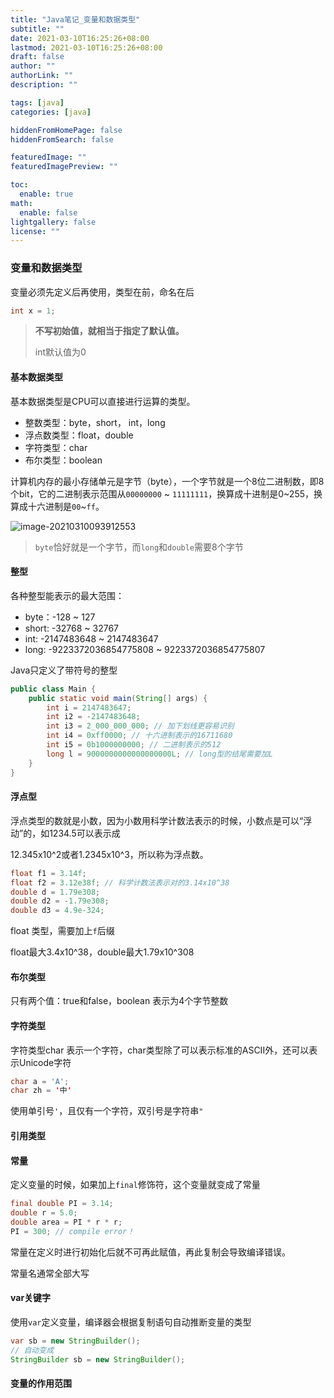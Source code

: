```yaml
---
title: "Java笔记_变量和数据类型"
subtitle: ""
date: 2021-03-10T16:25:26+08:00
lastmod: 2021-03-10T16:25:26+08:00
draft: false
author: ""
authorLink: ""
description: ""

tags: [java]
categories: [java]

hiddenFromHomePage: false
hiddenFromSearch: false

featuredImage: ""
featuredImagePreview: ""

toc:
  enable: true
math:
  enable: false
lightgallery: false
license: ""
---
```


<!--more-->

### 变量和数据类型

变量必须先定义后再使用，类型在前，命名在后

```java
int x = 1;
```

> **不写初始值，就相当于指定了默认值。**
>
> int默认值为0

#### 基本数据类型

基本数据类型是CPU可以直接进行运算的类型。

- 整数类型：byte，short， int，long
- 浮点数类型：float，double
- 字符类型：char
- 布尔类型：boolean



计算机内存的最小存储单元是字节（byte），一个字节就是一个8位二进制数，即8个bit，它的二进制表示范围从`00000000` ~ `11111111`，换算成十进制是0~255，换算成十六进制是`00`~`ff`。

![image-20210310093912553](https://cdn.jsdelivr.net/gh/wlight/cdn-images/blog-images/image-20210310093912553.png)

> `byte`恰好就是一个字节，而`long`和`double`需要8个字节

#### 整型

各种整型能表示的最大范围：

- byte：-128 ~ 127
- short: -32768 ~ 32767
- int: -2147483648 ~ 2147483647
- long: -9223372036854775808 ~ 9223372036854775807

Java只定义了带符号的整型

```java
public class Main {
    public static void main(String[] args) {
        int i = 2147483647;
        int i2 = -2147483648;
        int i3 = 2_000_000_000; // 加下划线更容易识别
        int i4 = 0xff0000; // 十六进制表示的16711680
        int i5 = 0b1000000000; // 二进制表示的512
        long l = 9000000000000000000L; // long型的结尾需要加L
    }
}
```

#### 浮点型

浮点类型的数就是小数，因为小数用科学计数法表示的时候，小数点是可以“浮动”的，如1234.5可以表示成

12.345x10^2或者1.2345x10^3，所以称为浮点数。

```java
float f1 = 3.14f;
float f2 = 3.12e38f; // 科学计数法表示对的3.14x10^38
double d = 1.79e308;
double d2 = -1.79e308;
double d3 = 4.9e-324;
```

float 类型，需要加上`f`后缀

float最大3.4x10^38，double最大1.79x10^308

#### 布尔类型

只有两个值：true和false，boolean 表示为4个字节整数

#### 字符类型

字符类型char 表示一个字符，char类型除了可以表示标准的ASCII外，还可以表示Unicode字符

```java
char a = 'A';
char zh = '中'
```

使用单引号`'`，且仅有一个字符，双引号是字符串`"`

#### 引用类型

#### 常量

定义变量的时候，如果加上`final`修饰符，这个变量就变成了常量

```java
final double PI = 3.14;
double r = 5.0;
double area = PI * r * r;
PI = 300; // compile error！
```

常量在定义时进行初始化后就不可再此赋值，再此复制会导致编译错误。

常量名通常全部大写

#### var关键字

使用`var`定义变量，编译器会根据复制语句自动推断变量的类型

```java
var sb = new StringBuilder();
// 自动变成
StringBuilder sb = new StringBuilder();
```

#### 变量的作用范围